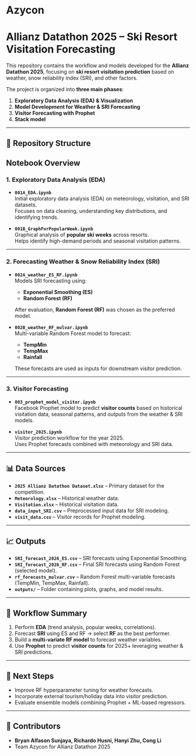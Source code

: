 # Azycon

# Allianz Datathon 2025 – Ski Resort Visitation Forecasting
This repository contains the workflow and models developed for the **Allianz Datathon 2025**, focusing on **ski resort visitation prediction** based on weather, snow reliability index (SRI), and other factors.  

The project is organized into **three main phases**:
1. **Exploratory Data Analysis (EDA) & Visualization**
2. **Model Development for Weather & SRI Forecasting**
3. **Visitor Forecasting with Prophet**
4. **Stack model**
---

## 📂 Repository Structure

## Notebook Overview
### **1. Exploratory Data Analysis (EDA)**
- **`001A_EDA.ipynb`**  
  Initial exploratory data analysis (EDA) on meteorology, visitation, and SRI datasets.  
  Focuses on data cleaning, understanding key distributions, and identifying trends.

- **`001B_GraphForPopularWeek.ipynb`**  
  Graphical analysis of **popular ski weeks** across resorts.  
  Helps identify high-demand periods and seasonal visitation patterns.

---

### **2. Forecasting Weather & Snow Reliability Index (SRI)**
- **`002A_weather_ES_RF.ipynb`**  
  Models SRI forecasting using:  
  - **Exponential Smoothing (ES)**  
  - **Random Forest (RF)**  

  After evaluation, **Random Forest (RF)** was chosen as the preferred model.

- **`002B_weather_RF_mulvar.ipynb`**  
  Multi-variable Random Forest model to forecast:  
  - **TempMin**  
  - **TempMax**  
  - **Rainfall**  

  These forecasts are used as inputs for downstream visitor prediction.

---

### **3. Visitor Forecasting**
- **`003_prophet_model_visitor.ipynb`**  
  Facebook Prophet model to predict **visitor counts** based on historical visitation data, seasonal patterns, and outputs from the weather & SRI models.

- **`visitor_2025.ipynb`**  
  Visitor prediction workflow for the year 2025.  
  Uses Prophet forecasts combined with meteorology and SRI data.

---

## 📊 Data Sources
- **`2025 Allianz Datathon Dataset.xlsx`** – Primary dataset for the competition.  
- **`Meteorology.xlsx`** – Historical weather data.  
- **`Visitation.xlsx`** – Historical visitation data.  
- **`data_input_SRI.csv`** – Preprocessed input data for SRI modeling.  
- **`visit_data.csv`** – Visitor records for Prophet modeling.

---

## 📈 Outputs
- **`SRI_forecast_2026_ES.csv`** – SRI forecasts using Exponential Smoothing.  
- **`SRI_forecast_2026_RF.csv`** – Final SRI forecasts using Random Forest (selected model).  
- **`rf_forecasts_mulvar.csv`** – Random Forest multi-variable forecasts (TempMin, TempMax, Rainfall).  
- **`outputs/`** – Folder containing plots, graphs, and model results.

---

## 🚀 Workflow Summary
1. Perform **EDA** (trend analysis, popular weeks, correlations).  
2. Forecast **SRI** using ES and RF → select **RF** as the best performer.  
3. Build a **multi-variate RF model** to forecast weather variables.  
4. Use **Prophet** to predict **visitor counts** for 2025+ leveraging weather & SRI predictions.  

---

## 📌 Next Steps
- Improve RF hyperparameter tuning for weather forecasts.  
- Incorporate external tourism/holiday data into visitor prediction.  
- Evaluate ensemble models combining Prophet + ML-based regressors.  

---

## 👥 Contributors
- **Bryan Alfason Sunjaya, Richardo Husni, Hanyi Zhu, Cong Li**  
- Team Azycon for Allianz Datathon 2025  
